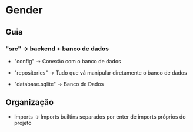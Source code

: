 # Gender

## Guia

### "src" -> backend + banco de dados
    
-   "config" -> Conexão com o banco de dados

-   "repositories" -> Tudo que vá manipular diretamente o banco de dados

-   "database.sqlite" -> Banco de Dados

## Organização

-   Imports -> Imports builtins separados por enter de imports próprios do projeto